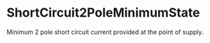 ShortCircuit2PoleMinimumState
=============================

Minimum 2 pole short circuit current provided at the point of supply.
